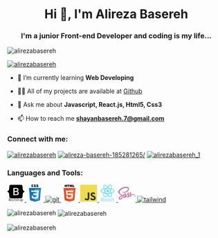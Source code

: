 <h1 align="center">Hi 👋, I'm Alireza Basereh</h1>
<h3 align="center">I'm a junior Front-end Developer and coding is my life...</h3>

<p align="left"> <img src="https://komarev.com/ghpvc/?username=alirezabasereh&label=Profile%20views&color=0e75b6&style=flat" alt="alirezabasereh" /> </p>

<p align="left"> <a href="https://github.com/ryo-ma/github-profile-trophy"><img src="https://github-profile-trophy.vercel.app/?username=alirezabasereh" alt="alirezabasereh" /></a> </p>

- 🌱 I’m currently learning **Web Developing**

- 👨‍💻 All of my projects are available at [Github](Github)

- 💬 Ask me about **Javascript, React.js, Html5, Css3**

- 📫 How to reach me **shayanbasereh.7@gmail.com**

<h3 align="left">Connect with me:</h3>
<p align="left">
<a href="https://codepen.io/alirezabasereh" target="blank"><img align="center" src="https://raw.githubusercontent.com/rahuldkjain/github-profile-readme-generator/master/src/images/icons/Social/codepen.svg" alt="alirezabasereh" height="30" width="40" /></a>
<a href="https://linkedin.com/in/alireza-basereh-185281265/" target="blank"><img align="center" src="https://raw.githubusercontent.com/rahuldkjain/github-profile-readme-generator/master/src/images/icons/Social/linked-in-alt.svg" alt="alireza-basereh-185281265/" height="30" width="40" /></a>
<a href="https://instagram.com/alirezabasereh_1" target="blank"><img align="center" src="https://raw.githubusercontent.com/rahuldkjain/github-profile-readme-generator/master/src/images/icons/Social/instagram.svg" alt="alirezabasereh_1" height="30" width="40" /></a>
</p>

<h3 align="left">Languages and Tools:</h3>
<p align="left"> <a href="https://getbootstrap.com" target="_blank" rel="noreferrer"> <img src="https://raw.githubusercontent.com/devicons/devicon/master/icons/bootstrap/bootstrap-plain-wordmark.svg" alt="bootstrap" width="40" height="40"/> </a> <a href="https://www.w3schools.com/css/" target="_blank" rel="noreferrer"> <img src="https://raw.githubusercontent.com/devicons/devicon/master/icons/css3/css3-original-wordmark.svg" alt="css3" width="40" height="40"/> </a> <a href="https://git-scm.com/" target="_blank" rel="noreferrer"> <img src="https://www.vectorlogo.zone/logos/git-scm/git-scm-icon.svg" alt="git" width="40" height="40"/> </a> <a href="https://www.w3.org/html/" target="_blank" rel="noreferrer"> <img src="https://raw.githubusercontent.com/devicons/devicon/master/icons/html5/html5-original-wordmark.svg" alt="html5" width="40" height="40"/> </a> <a href="https://developer.mozilla.org/en-US/docs/Web/JavaScript" target="_blank" rel="noreferrer"> <img src="https://raw.githubusercontent.com/devicons/devicon/master/icons/javascript/javascript-original.svg" alt="javascript" width="40" height="40"/> </a> <a href="https://reactjs.org/" target="_blank" rel="noreferrer"> <img src="https://raw.githubusercontent.com/devicons/devicon/master/icons/react/react-original-wordmark.svg" alt="react" width="40" height="40"/> </a> <a href="https://sass-lang.com" target="_blank" rel="noreferrer"> <img src="https://raw.githubusercontent.com/devicons/devicon/master/icons/sass/sass-original.svg" alt="sass" width="40" height="40"/> </a> <a href="https://tailwindcss.com/" target="_blank" rel="noreferrer"> <img src="https://www.vectorlogo.zone/logos/tailwindcss/tailwindcss-icon.svg" alt="tailwind" width="40" height="40"/> </a> </p>

<p><img align="left" src="https://github-readme-stats.vercel.app/api/top-langs?username=alirezabasereh&show_icons=true&locale=en&layout=compact" alt="alirezabasereh" /></p>

<p>&nbsp;<img align="center" src="https://github-readme-stats.vercel.app/api?username=alirezabasereh&show_icons=true&locale=en" alt="alirezabasereh" /></p>

<p><img align="center" src="https://github-readme-streak-stats.herokuapp.com/?user=alirezabasereh&" alt="alirezabasereh" /></p>
